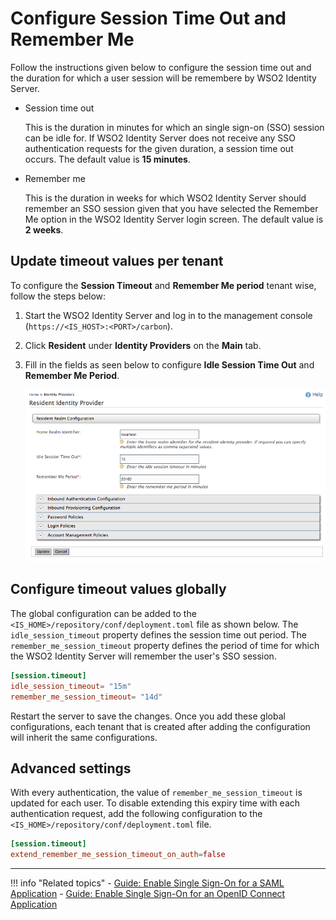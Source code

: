 # Configure Session Time Out and Remember Me

Follow the instructions given below to configure the session time out and the duration for which a user session will be remembere by WSO2 Identity Server.

-   Session time out

    This is the duration in minutes for which an single sign-on (SSO) session can be idle for. If WSO2 Identity Server does not receive any SSO authentication requests for the given duration, a session time out occurs. The default value is **15 minutes**.

-   Remember me

    This is the duration in weeks for which WSO2 Identity Server should remember an SSO session given that you have selected the Remember Me option in the WSO2 Identity Server login screen. The default value is **2 weeks**.

## Update timeout values per tenant

To configure the **Session Timeout** and **Remember Me period**  tenant wise, follow the steps below:

1.  Start the WSO2 Identity Server and log in to the management console (`https://<IS_HOST>:<PORT>/carbon`).

2.  Click **Resident** under **Identity Providers** on the **Main** tab.

3.  Fill in the fields as seen below to configure **Idle Session Time Out**
    and **Remember Me Period**.  
    
    ![session-time-out](../../assets/img/guides/session-time-out-config.png) 

## Configure timeout values globally 

The global configuration can be added to the
`<IS_HOME>/repository/conf/deployment.toml` file as shown below. The `idle_session_timeout` property defines the session time out period. The `remember_me_session_timeout` property defines the period of time for which the WSO2 Identity Server will remember the user's SSO session.
    
```toml
[session.timeout]
idle_session_timeout= "15m"
remember_me_session_timeout= "14d"
```

Restart the server to save the changes. Once you add these global configurations, each tenant that is created after adding the configuration will inherit the same configurations.
        
## Advanced settings

With every authentication, the value of `remember_me_session_timeout` is updated for each user. To disable extending this expiry time with each authentication request, add the following configuration to the `<IS_HOME>/repository/conf/deployment.toml` file. 

```toml
[session.timeout]
extend_remember_me_session_timeout_on_auth=false
```

---

!!! info "Related topics"
    - [Guide: Enable Single Sign-On for a SAML Application](../sso-for-saml)
    - [Guide: Enable Single Sign-On for an OpenID Connect Application](../sso-for-oidc)
